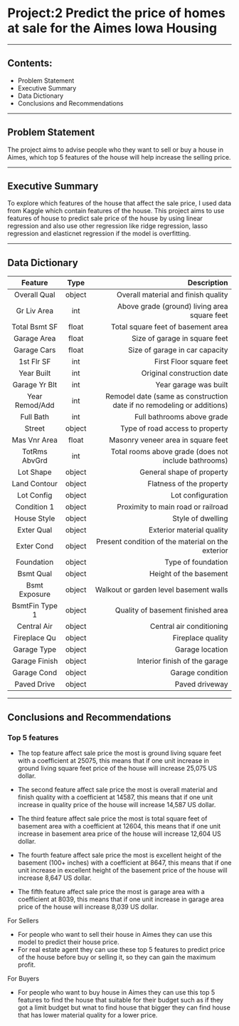 # Project:2 Predict the price of homes at sale for the Aimes Iowa Housing
------------------------------------------------------------------------
## Contents:
  - Problem Statement
  - Executive Summary
  - Data Dictionary
  - Conclusions and Recommendations
------------------------------------------------------------------------

## Problem Statement

The project aims to advise people who they want to sell or buy a house in Aimes, which top 5 features of the house will help increase the selling price.

------------------------------------------------------------------------
## Executive Summary

To explore which features of the house that affect the sale price, I used data from Kaggle which contain features of the house. This project aims to use features of house to predict sale price of the house by using linear regression and also use other regression like ridge regression, lasso regression and elasticnet regression if the model is overfitting.

------------------------------------------------------------------------
## Data Dictionary

| Feature           | Type         | Description                                |
| :---------------: | :----------: | -----------------------------------------: |
|Overall Qual       | object       | Overall material and finish quality        |
|Gr Liv Area        | int          | Above grade (ground) living area square feet |
|Total Bsmt SF      | float        | Total square feet of basement area  |
|Garage Area        | float        | Size of garage in square feet             |
|Garage Cars        | float        | Size of garage in car capacity             |
|1st Flr SF         | int          | First Floor square feet |
|Year Built         | int          | Original construction date |
|Garage Yr Blt      | int          | Year garage was built              |
|Year Remod/Add     | int          | Remodel date (same as construction date if no remodeling or additions)             |
|Full Bath          | int          | Full bathrooms above grade |
|Street             | object       | Type of road access to property |
|Mas Vnr Area       | float        | Masonry veneer area in square feet              |
|TotRms AbvGrd      | int          | Total rooms above grade (does not include bathrooms)             |
|Lot Shape          | object       | General shape of property                             |
|Land Contour       | object       | Flatness of the property                            |
|Lot Config         | object       | Lot configuration                            |
|Condition 1        | object       | Proximity to main road or railroad                            |
|House Style        | object       | Style of dwelling                            |
|Exter Qual         | object       | Exterior material quality |
|Exter Cond         | object       | Present condition of the material on the exterior|
|Foundation         | object       | Type of foundation|
|Bsmt Qual          | object       | Height of the basement              |
|Bsmt Exposure      | object       | Walkout or garden level basement walls              |
|BsmtFin Type 1     | object       | Quality of basement finished area                            |
|Central Air        | object       | Central air conditioning                         |
|Fireplace Qu       | object       | Fireplace quality                         |
|Garage Type        | object       | Garage location           |
|Garage Finish      | object       | Interior finish of the garage           |
|Garage Cond        | object       | Garage condition           |
|Paved Drive        | object       | Paved driveway          |


------------------------------------------------------------------------
## Conclusions and Recommendations

### Top 5 features

- The top feature affect sale price the most is ground living square feet with a coefficient at 25075, this means that if one unit increase in ground living square feet price of the house will increase 25,075 US dollar.

- The second feature affect sale price the most is overall material and finish quality with a coefficient at 14587, this means that if one unit increase in quality price of the house will increase 14,587 US dollar.

- The third feature affect sale price the most is total square feet of basement area with a coefficient at 12604, this means that if one unit increase in basement area price of the house will increase 12,604 US dollar.

- The fourth feature affect sale price the most is excellent height of the basement (100+ inches) with a coefficient at 8647, this means that if one unit increase in excellent height of the basement price of the house will increase 8,647 US dollar.

- The fifth feature affect sale price the most is garage area with a coefficient at 8039, this means that if one unit increase in garage area price of the house will increase 8,039 US dollar.

For Sellers
 - For people who want to sell their house in Aimes they can use this model to predict their house price.
 - For real estate agent they can use these top 5 features  to predict price of the house before buy or selling it, so they can gain the maximum profit.

For Buyers
 - For people who want to buy house in Aimes they can use this top 5 features to find the house that suitable for their budget such as if they got a limit budget but wnat to find house that bigger they can find house that has lower material quality for a lower price.
